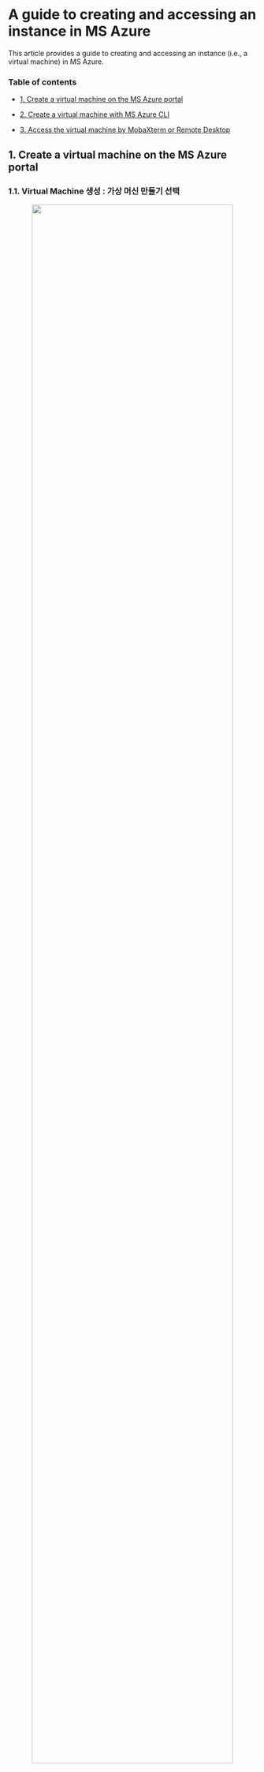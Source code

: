# A guide to creating and accessing an instance in MS Azure

This article provides a guide to creating and accessing an instance (i.e., a virtual machine) in MS Azure. 

### Table of contents

- [1. Create a virtual machine on the MS Azure portal](#1-Create-a-virtual-machine-on-the-MS-Azure-portal)
 
- [2. Create a virtual machine with MS Azure CLI](#2-Create-a-virtual-machine-with-MS-Azure-CLI)
 
- [3. Access the virtual machine by MobaXterm or Remote Desktop](#3-Access-the-virtual-machine-by-MobaXterm-or-Remote-Desktop)


## 1. Create a virtual machine on the MS Azure portal

### 1.1. Virtual Machine 생성 : 가상 머신 만들기 선택

<p align="center">
  <img src="https://user-images.githubusercontent.com/33706689/129452169-9c24847e-bb7b-4fe3-bdad-46279a7bad7e.png" width="90%" height="90%" >
</p>

### 1.2. Resource Group : 
- Azure 솔루션에 관련된 리소스를 보유하는 컨테이너입니다. 리소스 그룹에는 솔루션에 대한 모든 Resource 또는 Group으로 관리하려는 해당 리소스만 포함될 수 있습니다.
- 새로 만들기 선택 후 리소스 이름 입력

<p align="center">
  <img src="https://user-images.githubusercontent.com/33706689/129452170-16ed89b3-aafd-4034-bcea-f4d256db5b91.png" width="90%" height="90%" >
</p>

### 1.3. 인스턴스 정보 :
- 가상 머신 이름 : Ms Azure에 생성할 VM Name
- 지역 : VM을 생성할 위치
- 이미지 : OS Image
  - Windows 2012-R2, Windows 2016, Window 2019, Ubuntu18, Ubuntu20, CentOS7, CentOS8
- 크기 : 생성할 VM의 CPU, 메모리 크기
- 사용자 이름 : 생성할 VM User Name
- 암호 : 생성할 VM Password
  - Ubuntu : SSH / 암호 설정 둘다 가능
- 인바운드 포트 : VM으로 들어오는 방화벽 규칙

<p align="center">
  <img src="https://user-images.githubusercontent.com/33706689/129452171-1ca600ab-9e1c-4b68-8772-7c9114e379ce.png" width="90%" height="90%" >
</p>

<p align="center">
  <img src="https://user-images.githubusercontent.com/33706689/129452173-25306965-f4e0-41a7-af42-531f3d3d8dd9.png" width="90%" height="90%" >
</p>

<p align="center">
  <img src="https://user-images.githubusercontent.com/33706689/129464405-d2c84956-775e-41a1-b941-c43687fd870b.png" width="90%" height="90%" >
</p>

<p align="center">
  <img src="https://user-images.githubusercontent.com/33706689/129452174-2ef5bfde-2fdc-4489-8f5a-c3ff8a43174c.png" width="90%" height="90%" >
</p>

- Disk : VM에서 사용할 Disk 선택

<p align="center">
  <img src="https://user-images.githubusercontent.com/33706689/129452176-cf33aadc-a4b8-4f1d-bfb2-a85357a42a85.png" width="90%" height="90%" >
</p>

- Network : 
  - 가상 네트워크 : 동일한 가상 네트워크의 가상 머신은 기본적으로 서로 액세스 가능
  - 서브넷 : 가상 네트워크의 일정한 IP 주소 범위 (가상 머신을 서로 격리하거나 인터넷에서 격리하는데 사용)
  - 공용 IP : 가상 네트워크 외부에서 가상 머신과 통신하려는 경우 공유 IP 주소 시용

<p align="center">
  <img src="https://user-images.githubusercontent.com/33706689/129452177-ad47296f-9fa9-4312-a9e4-b412b5748b3c.png" width="90%" height="90%" >
</p>

- Advanced : 
  - 사용자 지정 데이터 (Cloud-init) : VM이 프로비저닝되는 동안 스크립트, 구성 파일 또는 기타 데이터를 가상 머신으로 전달할 수 있습니다.

<p align="center">
  <img src="https://user-images.githubusercontent.com/33706689/129452178-1e99b870-79e0-4b3b-afd9-28fd6e0c3be1.png" width="90%" height="90%" >
</p>
  
- Create VM

<p align="center">
  <img src="https://user-images.githubusercontent.com/33706689/129452179-1b14a9d7-e54b-42dc-ba76-87c22ab9333d.png" width="90%" height="90%" >
</p>


## 2. Create a virtual machine with MS Azure CLI

### 2.1. Install MS Azure CLI
Please, refer to [Install Ms Azure CLI](https://docs.microsoft.com/ko-kr/cli/azure/install-azure-cli)

### 2.2. Steps to create a virtual machine

#### 2.2.1. Login
```
az login -u UserID -p UserPassword
```
#### 2.2.2. Get available VM list
Azure Marketplace에서 사용할 수 있는 VM/VMSS 이미지를 나열
```
az vm image list
```
관련 Options:
  - [-all] : 사용 가능한 이미지를 모두 나열 합니다.
  - [--offer] : 이미지 제품 이름, 부분 이름이 허용 됩니다.
  - [--publisher] : 이미지 게시자 이름, 부분 이름이 허용 됩니다.
  - [--sku] : 이미지 sku 이름, 부분 이름이 (가) 허용 됩니다.
  - [--subscription] : 구독의 이름 또는 ID입니다.

<p align="center">
<img src="https://user-images.githubusercontent.com/33706689/129454996-2923a69b-3a6c-4f5b-bd83-49b2b7dd238d.png" width="90%" height="90%" >
</p>

#### 2.2.3. Create a virtual machine
```
az vm create --resource-group %RESOURCE_GROUP% --name %VM_NAME% --image %VM_IMAGE% --size %VM_SIZE% --admin-username %VM_USER_NAME% --admin-password %VM_PWD% --location %VM_LOCATION%
```

#### 2.2.4. Open port
```
az vm open-port --resource-group %RESOURCE_GROUP% --name %VM_NAME% --port "VM_Port_Num"
```

#### 2.2.5. Attach disk 
```
az vm disk attach -g %RESOURCE_GROUP% --name %VM_NAME% --name "VM_DISK_NAME% --new --size-gb %DISK_SIZE%
```

#### 2.2.6. Run the PowerShell Script on the virtual machine
```
az vm run-command invoke -g %RESOURCE_GROUP% -n %VM_NAME% --command-id RunPowerShellScript --script "Powershell_Script"
```

#### 2.2.7. Check the virtual machine
```
az vm show --resource-group %RESOURCE_GROUP%  --name %VM_NAME%
```

### 2.2.8. Parameter Description
- [RESOURCE_GROUP](https://docs.microsoft.com/ko-kr/cli/azure/group?view=azure-cli-latest#az_group_create) : 사용할 RESOURCE_Group
```
// Resource_Group을 새로 생성
az group create --location %LOCATION% --name "사용할 Resource_Group_Name"

// Resource_Group이 있는지 확인
az group exists --name "확인할 Resource_Group_Name"
```
- VM_NAME : 사용할 VM 이름
- [VM_IMAGE](https://docs.microsoft.com/ko-kr/cli/azure/vm/image?view=azure-cli-latest#az_vm_image_list) : VM OS version
```
// 사용 가능한 이미지를 모두 나열
az vm image list --all

// 모든 CentOS 이미지를 나열
az vm image list -f CentOS --all
```
- VM_SIZE : 생성할 VM의 CPU, 메모리 크기
```
// 미국 서 부 지역에서 사용 가능한 VM 크기 나열
az vm list-sizes -l westus
```
- VM_USER_NAME : 생성할 VM User Name
- VM_PWD : 생성할 VM Password
- VM_LOCATION : VM을 생성할 지역
```
// 현재 구독에 대해 지원 되는 영역을 나열
az account list-locations
```
- VM_Port_Num : 생성된 VM의 열어 둘 포트 번호
- VM_DISK_NAME : 생성된 VM에 추가할 DISK Name
- DISK_SIZE : 생성된 VM에 추가할 DISK Size (단위 : GB)

## 3. Access the virtual machine by MobaXterm or Remote Desktop

### 3.1. Access the virtual machine by Remote Desktop

- VM 생성 후 Resource Group에 생성되는 리소스들

<p align="center">
<img src="https://user-images.githubusercontent.com/33706689/129464565-5e01d710-4e0a-4dcc-a0c3-73e2d8b0894d.png" width="90%" height="90%" >
</p>

- Windows Virtual Machine Public IP를 확인

<p align="center">
<img src="https://user-images.githubusercontent.com/33706689/129464557-ce378630-ec3c-47d0-9a39-292bcc4575cd.png" width="90%" height="90%" >
</p>

- 로컬 PC의 Remote Desktop에서 Virtual Machine 연결
<p align="center">
<img src="https://user-images.githubusercontent.com/33706689/129464558-cb0b7712-cf53-40cb-82dd-d24c2ade38bd.png" width="90%" height="90%" >
</p>

- 사용자 자격 증명입력
<p align="center">
<img src="https://user-images.githubusercontent.com/33706689/129464559-f277ca23-9e8d-4888-b8e4-8adf6365136d.png" width="90%" height="90%" >
</p>

- 접속 확인

<p align="center">
<img src="https://user-images.githubusercontent.com/33706689/129464561-c51b54d3-bc0b-443c-9242-91d7ed216b7c.png" width="90%" height="90%" >
</p>


### 3.1. Access the virtual machine by MobaXterm

- Linux Virtual Machine Public IP를 확인

<p align="center">
<img src="https://user-images.githubusercontent.com/33706689/129464562-1f81d80a-dcfe-4bd2-8c70-412b1f201d7f.png" width="90%" height="90%" >
</p>

  
- 로컬 PC의 MobaXterm에서 Virtual Machine 연결

<p align="center">
<img src="https://user-images.githubusercontent.com/33706689/129464563-399440fa-dbf2-49d9-9b5f-4d11c04752a5.png" width="90%" height="90%" >
</p>

- 접속 확인
<p align="center">
<img src="https://user-images.githubusercontent.com/33706689/129464564-1115a1b2-fa44-43ea-bcc8-6c9d34a70e52.png" width="90%" height="90%" >
</p>
